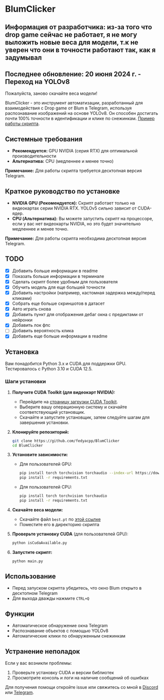 # BlumClicker

## Информация от разработчика: из-за того что drop game сейчас не работает, я не могу выложить новые веса для модели, т.к не уверен что они в точности работают так, как я задумывал

## Последнее обновление: 20 июня 2024 г. - Переход на YOLOv8
Пожалуйста, заново скачайте веса модели!

BlumClicker - это инструмент автоматизации, разработанный для взаимодействия с Drop game от Blum в Telegram, используя распознавание изображений на основе YOLOv8. Он способен достигать почти 100% точности в идентификации и клике по снежинкам. [Пример работы скрипта](https://photos.app.goo.gl/TYiW38Hc1g3Qqbnu5).

## Системные требования

- **Рекомендуется:** GPU NVIDIA (серия RTX) для оптимальной производительности
- **Альтернатива:** CPU (медленнее и менее точно)

**Примечание:** Для работы скрипта требуется десктопная версия Telegram.

## Краткое руководство по установке

* **NVIDIA GPU (Рекомендуется):** Скрипт работает только на видеокартах серии NVIDIA RTX. YOLOv5 сильно зависит от CUDA-ядер.
* **CPU (Альтернатива):** Вы можете запустить скрипт на процессоре, если у вас нет видеокарты NVIDIA, но это будет значительно медленнее и менее точно.

**Примечание:** Для работы скрипта необходима десктопная версия Telegram.

## TODO

- [x] Добавить больше информации в readme
- [x] Показать больше информации в терминале
- [x] Сделать скрипт более удобным для пользователя
- [x] Обучить модель для еще большей точности
- [x] Добавить настройки (например, кастомная задержка между/перед кликами)
- [x] Собрать еще больше скриншотов в датасет
- [x] Авто играть снова
- [x] Добавить пункт для отображения дебаг окна с предиктами от нейронки
- [x] Добавить лок фпс
- [ ] Добавить вероятность клика
- [x] Добавить еще больше информации в readme

## Установка

Вам понадобится Python 3.x и CUDA для поддержки GPU. Тестировалось с Python 3.10 и CUDA 12.5.

### Шаги установки

1. **Получите CUDA Toolkit (для видеокарт NVIDIA):**
   - Перейдите на [страницу загрузки CUDA Toolkit](https://developer.nvidia.com/cuda-downloads).
   - Выберите вашу операционную систему и скачайте соответствующий установщик.
   - Скачайте и запустите установщик, затем следуйте шагам для завершения установки.

2. **Клонируйте репозиторий:**
   ```bash
   git clone https://github.com/fedyacpp/BlumClicker
   cd BlumClicker
   ```

3. **Установите зависимости:**
   - Для пользователей GPU:
     ```bash
     pip install torch torchvision torchaudio --index-url https://download.pytorch.org/whl/cu121
     pip install -r requirements.txt
     ```
   - Для пользователей CPU:
     ```bash
     pip install torch torchvision torchaudio
     pip install -r requirements.txt
     ```

4. **Скачайте веса модели:**
   - Скачайте файл `best.pt` по [этой ссылке](https://drive.google.com/file/d/1lUTl4GulseoWs_vhPnYp0qkIYaumKMNg/view?usp=sharing)
   - Поместите его в директорию скрипта

5. **Проверьте установку CUDA** (для пользователей GPU):
   ```bash
   python isCudaAvailable.py
   ```

6. **Запустите скрипт:**
   ```bash
   python main.py
   ```

## Использование

- Перед запуском скрипта убедитесь, что окно Blum открыто в десктопном Telegram
- Для выхода дважды нажмите `CTRL+Q`

## Функции

- Автоматическое обнаружение окна Telegram
- Распознавание объектов с помощью YOLOv8
- Автоматические клики по обнаруженным снежинкам

## Устранение неполадок

Если у вас возникли проблемы:
1. Проверьте установку CUDA и версии библиотек
2. Просмотрите консоль и логи на наличие сообщений об ошибках

Для получения помощи откройте issue или свяжитесь со мной в [Discord](https://discord.com/users/fedyacpp) или [Telegram](t.me/fedyacpp).

